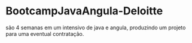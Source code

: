 # BootcampJavaAngula-Deloitte
são 4 semanas em um intensivo de java e angula, produzindo um projeto para uma eventual contratação. 
